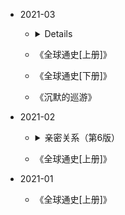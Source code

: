 - 2021-03
 
  * <details>
  
  * 《全球通史[上册]》
  * 《全球通史[下册]》
  * 《沉默的巡游》

- 2021-02
 
  * <details>
    <summary>亲密关系（第6版）</summary>
  
     - 人类是非常社会化的动物。如果剥夺了和他人的紧密接触，这会令人很痛苦，人类社会属性的核心部分正是对亲密关系的需要。
    </details>

  * 《全球通史[上册]》


- 2021-01

  * 《全球通史[上册]》
